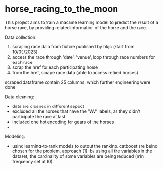 # horse_racing_to_the_moon


This project aims to train a machine learning model to predict the result of a horse race, by providing related information of the horse and the race.

Data collection:
1) scraping race data from fixture published by hkjc (start from 10/09/2023)
2) access the race through 'date', 'venue', loop through race numbers for each race 
3) scrap the href for each participating horse 
4) from the href, scrape race data (able to access retired horses)

scraped dataframe contain 25 columns, which further engineering were done

Data cleaning:
- data are cleaned in different aspect
- excluded all the horses that have the 'WV' labels, as they didn't participate the race at last
- included one hot encoding for gears of the horses
- 


Modeling:
- using learning-to-rank models to output the ranking, catboost are being chosen for the problem.
    approach (1): by using all the variables in the dataset, the cardinality of some variables are being reduced (min frequency set at 10)
    
